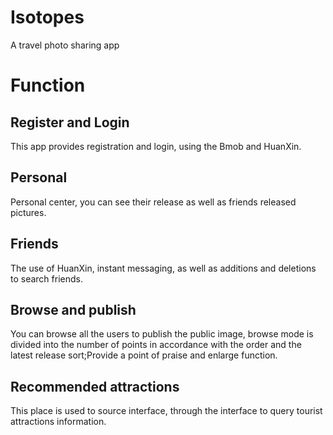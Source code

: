 # Isotopes
A travel photo sharing app

# Function
## Register and Login
This app provides registration and login, using the Bmob and HuanXin.

## Personal
Personal center, you can see their release as well as friends released pictures.

## Friends
The use of HuanXin, instant messaging, as well as additions and deletions to search friends.

## Browse and publish
You can browse all the users to publish the public image, browse mode is divided into the number of points in accordance with the order and the latest release sort;Provide a point of praise and enlarge function.

## Recommended attractions
This place is used to source interface, through the interface to query tourist attractions information.
